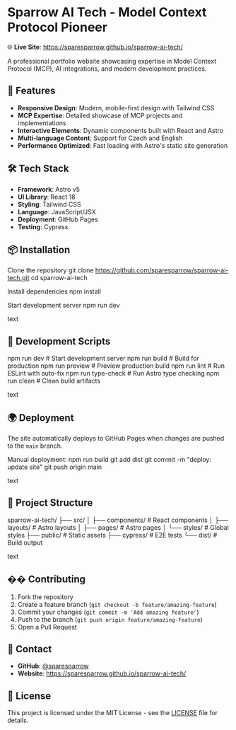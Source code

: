 # Sparrow AI Tech - Model Context Protocol Pioneer

🌐 **Live Site**: https://sparesparrow.github.io/sparrow-ai-tech/

A professional portfolio website showcasing expertise in Model Context Protocol (MCP), AI integrations, and modern development practices.

## 🚀 Features

- **Responsive Design**: Modern, mobile-first design with Tailwind CSS
- **MCP Expertise**: Detailed showcase of MCP projects and implementations
- **Interactive Elements**: Dynamic components built with React and Astro
- **Multi-language Content**: Support for Czech and English
- **Performance Optimized**: Fast loading with Astro's static site generation

## 🛠️ Tech Stack

- **Framework**: Astro v5
- **UI Library**: React 18
- **Styling**: Tailwind CSS
- **Language**: JavaScript/JSX
- **Deployment**: GitHub Pages
- **Testing**: Cypress

## 📦 Installation


Clone the repository
git clone https://github.com/sparesparrow/sparrow-ai-tech.git
cd sparrow-ai-tech

Install dependencies
npm install

Start development server
npm run dev

text

## 🔧 Development Scripts

npm run dev # Start development server
npm run build # Build for production
npm run preview # Preview production build
npm run lint # Run ESLint with auto-fix
npm run type-check # Run Astro type checking
npm run clean # Clean build artifacts

text

## 🌍 Deployment

The site automatically deploys to GitHub Pages when changes are pushed to the `main` branch.

Manual deployment:
npm run build
git add dist
git commit -m "deploy: update site"
git push origin main

text

## 📝 Project Structure

sparrow-ai-tech/
├── src/
│ ├── components/ # React components
│ ├── layouts/ # Astro layouts
│ ├── pages/ # Astro pages
│ └── styles/ # Global styles
├── public/ # Static assets
├── cypress/ # E2E tests
└── dist/ # Build output

text

## �� Contributing

1. Fork the repository
2. Create a feature branch (`git checkout -b feature/amazing-feature`)
3. Commit your changes (`git commit -m 'Add amazing feature'`)
4. Push to the branch (`git push origin feature/amazing-feature`)
5. Open a Pull Request

## 📧 Contact

- **GitHub**: [@sparesparrow](https://github.com/sparesparrow)
- **Website**: https://sparesparrow.github.io/sparrow-ai-tech/

## 📄 License

This project is licensed under the MIT License - see the [LICENSE](LICENSE) file for details.
